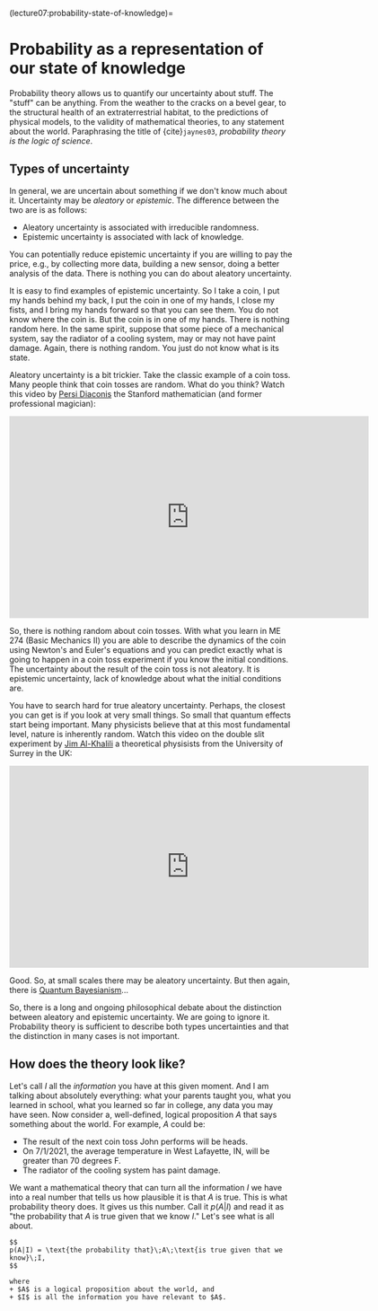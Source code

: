 (lecture07:probability-state-of-knowledge)=
# Probability as a representation of our state of knowledge

Probability theory allows us to quantify our uncertainty about stuff.
The "stuff" can be anything.
From the weather to the cracks on a bevel gear, to the structural health of an extraterrestrial habitat, to the predictions of physical models, to the validity of mathematical theories, to any statement about the world.
Paraphrasing the title of {cite}`jaynes03`, *probability theory is the logic of science*.

## Types of uncertainty
In general, we are uncertain about something if we don't know much about it.
Uncertainty may be *aleatory* or *epistemic*.
The difference between the two are is as follows:
+ Aleatory uncertainty is associated with irreducible randomness.
+ Epistemic uncertainty is associated with lack of knowledge.

You can potentially reduce epistemic uncertainty if you are willing to pay the price, e.g., by collecting more data, building a new sensor, doing a better analysis of the data.
There is nothing you can do about aleatory uncertainty.

It is easy to find examples of epistemic uncertainty.
So I take a coin, I put my hands behind my back, I put the coin in one of my hands, I close my fists, and I bring my hands forward so that you can see them.
You do not know where the coin is.
But the coin is in one of my hands. There is nothing random here.
In the same spirit, suppose that some piece of a mechanical system, say the radiator of a cooling system, may or may not have paint damage.
Again, there is nothing random. You just do not know what is its state.

Aleatory uncertainty is a bit trickier.
Take the classic example of a coin toss.
Many people think that coin tosses are random.
What do you think?
Watch this video by [Persi Diaconis](https://en.wikipedia.org/wiki/Persi_Diaconis) the Stanford mathematician (and former professional magician):
<iframe width="640" height="360" src="https://www.youtube.com/embed/AYnJv68T3MM" title="YouTube video player" frameborder="0" allow="accelerometer; autoplay; clipboard-write; encrypted-media; gyroscope; picture-in-picture" allowfullscreen></iframe>

So, there is nothing random about coin tosses.
With what you learn in ME 274 (Basic Mechanics II) you are able to describe the dynamics of the coin using Newton's and Euler's equations and you can predict exactly what is going to happen in a coin toss experiment if you know the initial conditions.
The uncertainty about the result of the coin toss is not aleatory.
It is epistemic uncertainty, lack of knowledge about what the initial conditions are.

You have to search hard for true aleatory uncertainty.
Perhaps, the closest you can get is if you look at very small things.
So small that quantum effects start being important.
Many physicists believe that at this most fundamental level, nature is inherently random.
Watch this video on the double slit experiment by [Jim Al-Khalili](https://en.wikipedia.org/wiki/Jim_Al-Khalili) a theoretical physisists from the University of Surrey in the UK:
<iframe width="640" height="360" src="https://www.youtube.com/embed/A9tKncAdlHQ" title="YouTube video player" frameborder="0" allow="accelerometer; autoplay; clipboard-write; encrypted-media; gyroscope; picture-in-picture" allowfullscreen></iframe>

Good. So, at small scales there may be aleatory uncertainty.
But then again, there is [Quantum Bayesianism](https://en.wikipedia.org/wiki/Quantum_Bayesianism)...

So, there is a long and ongoing philosophical debate about the distinction between aleatory and epistemic uncertainty.
We are going to ignore it.
Probability theory is sufficient to describe both types uncertainties and that the distinction in many cases is not important.

## How does the theory look like?

Let's call $I$ all the *information* you have at this given moment.
And I am talking about absolutely everything: what your parents taught you, what you learned in school, what you learned so far in college, any data you may have seen.
Now consider a, well-defined, logical proposition $A$ that says something about the world.
For example, $A$ could be:
+ The result of the next coin toss John performs will be heads.
+ On 7/1/2021, the average temperature in West Lafayette, IN, will be greater than 70 degrees F.
+ The radiator of the cooling system has paint damage.

We want a mathematical theory that can turn all the information $I$ we have into a real number that tells us how plausible it is that $A$ is true.
This is what probability theory does.
It gives us this number.
Call it $p(A|I)$ and read it as "the probability that $A$ is true given that we know $I$."
Let's see what is all about.

```{important}
$$
p(A|I) = \text{the probability that}\;A\;\text{is true given that we know}\;I,
$$

where
+ $A$ is a logical proposition about the world, and
+ $I$ is all the information you have relevant to $A$.
```
